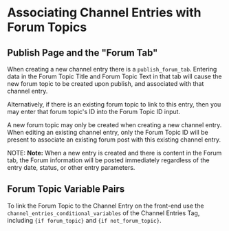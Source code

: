 <!--
    This source file is part of the open source project
    ExpressionEngine User Guide (https://github.com/ExpressionEngine/ExpressionEngine-User-Guide)

    @link      https://expressionengine.com/
    @copyright Copyright (c) 2003-2020, Packet Tide, LLC (https://packettide.com)
    @license   https://expressionengine.com/license Licensed under Apache License, Version 2.0
-->

# Associating Channel Entries with Forum Topics

## Publish Page and the "Forum Tab"

When creating a new channel entry there is a `publish_forum_tab`. Entering data in the Forum Topic Title and Forum Topic Text in that tab will cause the new forum topic to be created upon publish, and associated with that channel entry.

Alternatively, if there is an existing forum topic to link to this entry, then you may enter that forum topic's ID into the Forum Topic ID input.

A new forum topic may only be created when creating a new channel entry. When editing an existing channel entry, only the Forum Topic ID will be present to associate an existing forum post with this existing channel entry.

NOTE: **Note:** When a new entry is created and there is content in the Forum tab, the Forum information will be posted immediately regardless of the entry date, status, or other entry parameters.

## Forum Topic Variable Pairs

To link the Forum Topic to the Channel Entry on the front-end use the `channel_entries_conditional_variables` of the Channel Entries Tag, including `{if forum_topic}` and `{if not_forum_topic}`.

